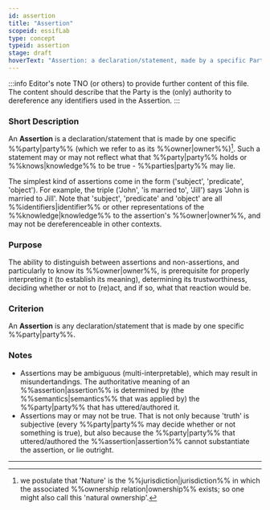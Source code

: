 ```yaml
---
id: assertion
title: "Assertion"
scopeid: essifLab
type: concept
typeid: assertion
stage: draft
hoverText: "Assertion: a declaration/statement, made by a specific Party, that something is the case."
---
```


:::info Editor's note
TNO (or others) to provide further content of this file.
The content should describe that the Party is the (only) authority to dereference any identifiers used in the Assertion.
:::

### Short Description
An **Assertion** is a declaration/statement that is made by one specific %%party|party%% (which we refer to as its %%owner|owner%%)[^1]. Such a statement may or may not reflect what that %%party|party%% holds or %%knows|knowledge%% to be true - %%parties|party%% may lie.

The simplest kind of assertions come in the form ('subject', 'predicate', 'object'). For example, the triple ('John', 'is married to', 'Jill') says 'John is married to Jill'. Note that 'subject', 'predicate' and 'object' are all %%identifiers|identifier%% or other representations of the %%knowledge|knowledge%% to the assertion's %%owner|owner%%, and may not be dereferenceable in other contexts.

### Purpose
The ability to distinguish between assertions and non-assertions, and particularly to know its %%owner|owner%%, is prerequisite for properly interpreting it (to establish its meaning), determining its trustworthiness, deciding whether or not to (re)act, and if so, what that reaction would be.

### Criterion
An **Assertion** is any declaration/statement that is made by one specific %%party|party%%.

### Notes
- Assertions may be ambiguous (multi-interpretable), which may result in misundertandings. The authoritative meaning of an %%assertion|assertion%% is determined by (the %%semantics|semantics%% that was applied by) the %%party|party%% that has uttered/authored it.
- Assertions may or may not be true. That is not only because 'truth' is subjective (every %%party|party%% may decide whether or not something is true), but also because the %%party|party%% that uttered/authored the %%assertion|assertion%% cannot substantiate the assertion, or lie outright.

-----
[^1]: we postulate that 'Nature' is the %%jurisdiction|jurisdiction%% in which the associated %%ownership relation|ownership%% exists; so one might also call this 'natural ownership'.